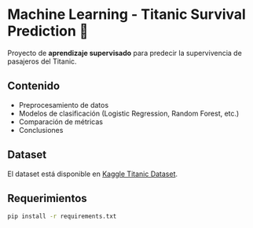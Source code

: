 # Machine Learning - Titanic Survival Prediction 🚢

Proyecto de **aprendizaje supervisado** para predecir la supervivencia de pasajeros del Titanic.

## Contenido
- Preprocesamiento de datos
- Modelos de clasificación (Logistic Regression, Random Forest, etc.)
- Comparación de métricas
- Conclusiones

## Dataset
El dataset está disponible en [Kaggle Titanic Dataset](https://www.kaggle.com/c/titanic).

## Requerimientos
```bash
pip install -r requirements.txt
```
